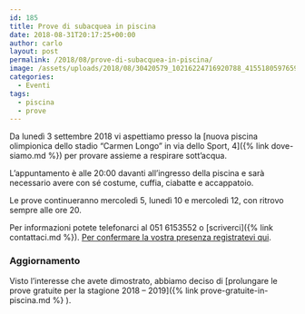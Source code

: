```yaml
---
id: 185
title: Prove di subacquea in piscina
date: 2018-08-31T20:17:25+00:00
author: carlo
layout: post
permalink: /2018/08/prove-di-subacquea-in-piscina/
image: /assets/uploads/2018/08/30420579_10216224716920788_4155180597659868351_o-1200x800.jpg
categories:
  - Eventi
tags:
  - piscina
  - prove
---
```


Da lunedì 3 settembre 2018 vi aspettiamo presso la [nuova piscina olimpionica dello stadio &#8220;Carmen Longo&#8221; in via dello Sport, 4]({% link dove-siamo.md %}) per provare assieme a respirare sott&#8217;acqua.

L&#8217;appuntamento è alle 20:00 davanti all&#8217;ingresso della piscina e sarà necessario avere con sé costume, cuffia, ciabatte e accappatoio.

Le prove continueranno mercoledì 5, lunedì 10 e mercoledì 12, con ritrovo sempre alle ore 20.

Per informazioni potete telefonarci al 051 6153552 o [scriverci]({% link contattaci.md %}). [Per confermare la vostra presenza registratevi qui](https://goo.gl/forms/tDkDJgCLklrSKNrp2).

### Aggiornamento

Visto l&#8217;interesse che avete dimostrato, abbiamo deciso di [prolungare le prove gratuite per la stagione 2018 &#8211; 2019]({% link prove-gratuite-in-piscina.md %} ).

